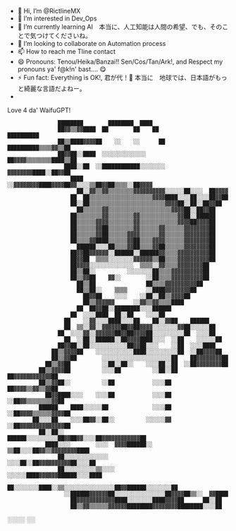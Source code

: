 - 👋 Hi, I’m @RictlineMX
- 👀 I’m interested in Dev_Ops
- 🌱 I’m currently learning AI　本当に、人工知能は人間の希望、でも、そのことで気つけてくださいね。
- 💞️ I’m looking to collaborate on Automation process
- 📫 How to reach me Tline contact
- 😄 Pronouns: Tenou/Heika/Banzai!! Sen/Cos/Tan/Ark!, and Respect my pronouns ya' f@k!n' bast.... 😋
- ⚡ Fun fact: Everything is OK!, 君が代！🌸 本当に　地球では、日本語がもっと綺麗な言語だよねー。
- 
<!---
RictlineMX/RictlineMX is a ✨ special ✨ repository because its `README.md` (this file) appears on your GitHub profile.
You can click the Preview link to take a look at your changes.
--->

Love 4 da' WaifuGPT!

                    ████████        ████████  ████                                          
                    ██▓▓▒▒▓▓████  ██        ██    ██              ██████████                
                    ██▒▒████▓▓▓▓██    ░░    ░░      ██  ██████████▒▒▒▒▓▓▒▒██                
                    ██▓▓██░░████  ░░░░░░░░░░░░░░      ██▓▓▓▓▒▒▒▒▒▒▒▒████▒▒██                
                      ████░░██  ░░████████████░░░░░░░░  ▓▓▓▓▓▓▓▓████░░██▓▓██                
                        ████  ░░▓▓▓▓▓▓▓▓████▓▓▓▓██▓▓░░░░▒▒██▓▓██▒▒▒▒░░██▓▓▓▓                
                          ██░░▓▓▒▒▓▓▒▒▒▒▒▒▒▒▓▓▓▓▓▓▓▓▓▓░░░░░░██░░░░  ██▓▓▓▓                  
                        ██  ██▒▒▒▒▒▒▒▒▒▒▒▒▒▒▒▒▒▒▒▒▓▓▓▓████░░░░██░░░░██▓▓██                  
                        ██░░██▒▒▒▒▒▒▒▒▒▒▒▒▒▒▒▒▒▒▒▒▒▒▒▒▓▓▓▓██░░██░░██▓▓██                    
                          ██▒▒▒▒▒▒▓▓▒▒▒▒▒▒▒▒▒▒▒▒▒▒▒▒▒▒▒▒▓▓▓▓██░░██▓▓██                      
                        ██▒▒▒▒▒▒▒▒▓▓▒▒▒▒▒▒▒▒▓▓▒▒▒▒▒▒▒▒▒▒▒▒▓▓██░░██████                      
                        ██▒▒▒▒▒▒▓▓▓▓▒▒▒▒▒▒▒▒▓▓▒▒▒▒▒▒▒▒▒▒▒▒▓▓▓▓██▓▓▓▓██                      
                        ██▒▒▒▒▒▒▓▓██▒▒▒▒▒▒▒▒▓▓▒▒▒▒▒▒▓▓▒▒▒▒▒▒▓▓▓▓▓▓▓▓██                      
                        ██▒▒▒▒▒▒▓▓██▒▒▒▒▒▒▓▓▓▓▒▒▒▒▒▒▓▓▒▒▒▒▒▒▓▓▓▓▓▓▓▓██                      
                        ██▒▒▒▒▓▓████▒▒▒▒▒▒▓▓██▒▒▒▒▓▓▓▓▒▒▒▒▒▒▓▓▓▓▓▓▓▓██                      
                          ██████░░░░██▒▒▒▒▓▓██▒▒▒▒▓▓██▒▒▒▒▒▒▓▓▓▓▓▓▓▓██                      
                        ██▓▓██▓▓▓▓▓▓░░██████░░██████▓▓▒▒▒▒▓▓▓▓▓▓▓▓▓▓██                      
                        ██▓▓██  ▒▒▒▒░░░░░░░░▓▓▓▓▓▓▒▒██▒▒▒▒▓▓▓▓▓▓▓▓▓▓██                      
                        ██▓▓▓▓░░░░░░░░░░░░░░  ▒▒▒▒░░▓▓▒▒▒▒▓▓▓▓▓▓▓▓██                        
                        ██▒▒██░░          ░░░░░░░░██▒▒▒▒▓▓▓▓▓▓▓▓▓▓██                        
                        ██▒▒▓▓██    ▓▓░░        ░░██▒▒▒▒▓▓▓▓▓▓▓▓▓▓██                        
                          ██▒▒██                ██▒▒▒▒▓▓▓▓▓▓▓▓▓▓██                          
                          ██▒▒██░░    ▒▒▒▒      ░░████▓▓▓▓▓▓▓▓██                            
                            ██▓▓██    ░░░░    ░░██░░██▒▒▓▓▓▓██                              
                            ██▒▒▓▓▓▓▓▓      ░░▓▓▒▒▓▓▒▒▒▒████                                
                          ██  ██▓▓██░░████████░░░░██████                                    
                        ██  ░░░░████  ██░░██    ░░░░██                                      
                      ██    ░░▓▓░░░░████░░░░██    ██░░▓▓██    ██████                        
                      ██  ▒▒░░▓▓░░▓▓▓▓▓▓██▓▓██▓▓▓▓░░░░░░░░▓▓██░░░░░░██                      
                    ██  ░░░░▓▓░░▓▓▓▓▓▓██▓▓██▓▓▓▓██░░░░░░░░░░██  ░░░░██                      
                      ██  ░░██░░██████░░██▓▓▓▓████░░░░  ░░██    ░░░░░░██                    
                    ██▓▓██░░██░░░░░░░░░░░░██▓▓██░░░░    ░░██  ░░░░████                      
                  ██▒▒▓▓▓▓██    ░░░░░░░░░░░░████░░░░░░░░░░██  ░░██▓▓▓▓██                    
                  ██▒▒▓▓██        ░░░░░░░░░░░░░░░░░░░░░░██    ██▓▓▓▓▓▓▓▓██                  
                ██▒▒▓▓██          ░░██░░██░░    ░░░░██░░██  ░░██▓▓▓▓▓▓▓▓██                  
              ██▒▒▓▓▓▓██          ░░░░██          ░░██░░██  ██▓▓▓▓▓▓▓▓▓▓▓▓██                
              ██▒▒▓▓██░░          ░░██            ░░░░██    ██▓▓▓▓▒▒▓▓▒▒▓▓██                
                ██▓▓████░░░░    ░░░░██            ░░░░██  ░░██▓▓▒▒▒▒▒▒▒▒▓▓██                
              ██████    ████░░░░░░██              ░░░░██  ░░██▓▓▓▓▒▒▒▒▒▒▓▓▓▓██              
            ██░░░░██    ░░░░██▓▓░░██░░          ░░░░░░▓▓  ░░██▓▓▓▓▓▓▓▓▓▓▓▓▓▓██              
              ██░░██░░          ██████░░░░░░░░░░██▓▓██▓▓░░░░██▓▓▓▓▓▓▓▓▓▓▓▓██                
                ████░░░░        ░░░░  ▓▓▓▓██████░░  ▒▒██░░░░██▓▓▒▒▓▓▓▓▓▓▓▓████              
                    ██░░░░░░░░░░░░░░                ░░░░██░░██▓▓▓▓▓▓▓▓▓▓██░░░░██            
                    ██░░░░░░░░░░▒▒░░░░            ░░░░░░████▓▓▓▓▓▓██████░░░░████            
                      ██░░░░░░░░████░░▒▒░░░░░░░░░░░░░░░░██▓▓██████░░░░░░░░██                
                      ░░██████▓▓▓▓▓▓██░░░░░░░░░░░░░░░░██▓▓▓▓██▒▒░░  ▓▓████                  
                        ██▓▓▓▓▓▓▓▓▓▓▓▓████░░░░░░░░████▓▓▓▓██      ██░░██                    
                        ██▒▒▓▓▒▒▒▒▒▒▓▓▓▓▓▓████████▓▓▓▓▓▓▓▓████████░░░░██                    
  ░░░░                                                      ░░                
